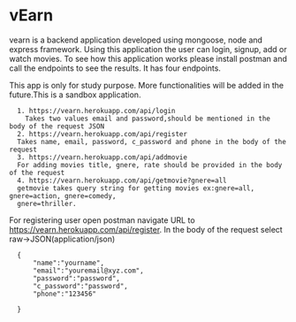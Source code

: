 # vEarn
vearn is a backend application developed using mongoose, node and express framework. Using this application the user can login, signup, add or watch movies. To see how this application works please install postman and call the endpoints to see the results. It has four endpoints.

This app is only for study purpose. More functionalities will be added in the future.This is a sandbox application.

 
      1. https://vearn.herokuapp.com/api/login 
        Takes two values email and password,should be mentioned in the body of the request JSON 
      2. https://vearn.herokuapp.com/api/register 
      Takes name, email, password, c_password and phone in the body of the request 
      3. https://vearn.herokuapp.com/api/addmovie 
      For adding movies title, gnere, rate should be provided in the body of the request 
      4. https://vearn.herokuapp.com/api/getmovie?gnere=all 
      getmovie takes query string for getting movies ex:gnere=all, gnere=action, gnere=comedy,
      gnere=thriller.
    
For registering user open postman navigate URL to https://vearn.herokuapp.com/api/register. In the body of the request select raw->JSON(application/json)

      {
          "name":"yourname",
          "email":"youremail@xyz.com",
          "password":"password",
          "c_password":"password",
          "phone":"123456"

      }
      
